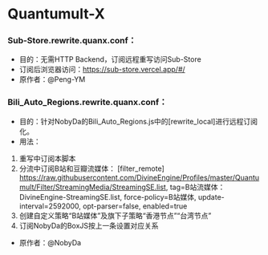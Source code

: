 # Quantumult-X


### Sub-Store.rewrite.quanx.conf：
* 目的：无需HTTP Backend，订阅远程重写访问Sub-Store
* 订阅后浏览器访问：https://sub-store.vercel.app/#/
* 原作者：@Peng-YM

### Bili_Auto_Regions.rewrite.quanx.conf：
* 目的：针对NobyDa的Bili_Auto_Regions.js中的[rewrite_local]进行远程订阅化。
* 用法：
1. 重写中订阅本脚本
2. 分流中订阅B站和豆瓣流媒体：
[filter_remote]
https://raw.githubusercontent.com/DivineEngine/Profiles/master/Quantumult/Filter/StreamingMedia/StreamingSE.list, tag=B站流媒体：DivineEngine-StreamingSE.list, force-policy=B站媒体, update-interval=2592000, opt-parser=false, enabled=true
3. 创建自定义策略“B站媒体”及旗下子策略“香港节点”“台湾节点”
4. 订阅NobyDa的BoxJS按上一条设置对应关系
* 原作者：@NobyDa
